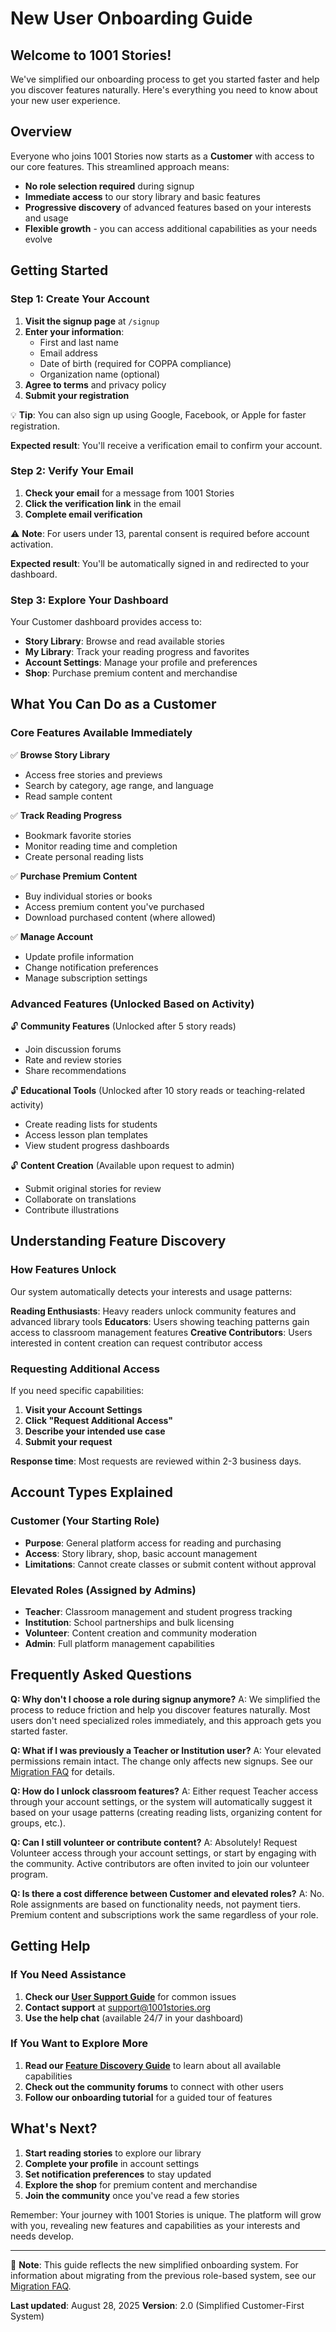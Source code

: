 # New User Onboarding Guide

## Welcome to 1001 Stories!

We've simplified our onboarding process to get you started faster and help you discover features naturally. Here's everything you need to know about your new user experience.

## Overview

Everyone who joins 1001 Stories now starts as a **Customer** with access to our core features. This streamlined approach means:
- **No role selection required** during signup
- **Immediate access** to our story library and basic features
- **Progressive discovery** of advanced features based on your interests and usage
- **Flexible growth** - you can access additional capabilities as your needs evolve

## Getting Started

### Step 1: Create Your Account

1. **Visit the signup page** at `/signup`
2. **Enter your information**:
   - First and last name
   - Email address
   - Date of birth (required for COPPA compliance)
   - Organization name (optional)
3. **Agree to terms** and privacy policy
4. **Submit your registration**

💡 **Tip**: You can also sign up using Google, Facebook, or Apple for faster registration.

**Expected result**: You'll receive a verification email to confirm your account.

### Step 2: Verify Your Email

1. **Check your email** for a message from 1001 Stories
2. **Click the verification link** in the email
3. **Complete email verification**

⚠️ **Note**: For users under 13, parental consent is required before account activation.

**Expected result**: You'll be automatically signed in and redirected to your dashboard.

### Step 3: Explore Your Dashboard

Your Customer dashboard provides access to:
- **Story Library**: Browse and read available stories
- **My Library**: Track your reading progress and favorites
- **Account Settings**: Manage your profile and preferences
- **Shop**: Purchase premium content and merchandise

## What You Can Do as a Customer

### Core Features Available Immediately

✅ **Browse Story Library**
- Access free stories and previews
- Search by category, age range, and language
- Read sample content

✅ **Track Reading Progress**
- Bookmark favorite stories
- Monitor reading time and completion
- Create personal reading lists

✅ **Purchase Premium Content**
- Buy individual stories or books
- Access premium content you've purchased
- Download purchased content (where allowed)

✅ **Manage Account**
- Update profile information
- Change notification preferences
- Manage subscription settings

### Advanced Features (Unlocked Based on Activity)

🔓 **Community Features** (Unlocked after 5 story reads)
- Join discussion forums
- Rate and review stories
- Share recommendations

🔓 **Educational Tools** (Unlocked after 10 story reads or teaching-related activity)
- Create reading lists for students
- Access lesson plan templates
- View student progress dashboards

🔓 **Content Creation** (Available upon request to admin)
- Submit original stories for review
- Collaborate on translations
- Contribute illustrations

## Understanding Feature Discovery

### How Features Unlock

Our system automatically detects your interests and usage patterns:

**Reading Enthusiasts**: Heavy readers unlock community features and advanced library tools
**Educators**: Users showing teaching patterns gain access to classroom management features
**Creative Contributors**: Users interested in content creation can request contributor access

### Requesting Additional Access

If you need specific capabilities:

1. **Visit your Account Settings**
2. **Click "Request Additional Access"**
3. **Describe your intended use case**
4. **Submit your request**

**Response time**: Most requests are reviewed within 2-3 business days.

## Account Types Explained

### Customer (Your Starting Role)
- **Purpose**: General platform access for reading and purchasing
- **Access**: Story library, shop, basic account management
- **Limitations**: Cannot create classes or submit content without approval

### Elevated Roles (Assigned by Admins)
- **Teacher**: Classroom management and student progress tracking
- **Institution**: School partnerships and bulk licensing
- **Volunteer**: Content creation and community moderation
- **Admin**: Full platform management capabilities

## Frequently Asked Questions

**Q: Why don't I choose a role during signup anymore?**
A: We simplified the process to reduce friction and help you discover features naturally. Most users don't need specialized roles immediately, and this approach gets you started faster.

**Q: What if I was previously a Teacher or Institution user?**
A: Your elevated permissions remain intact. The change only affects new signups. See our [Migration FAQ](./MIGRATION_FAQ.md) for details.

**Q: How do I unlock classroom features?**
A: Either request Teacher access through your account settings, or the system will automatically suggest it based on your usage patterns (creating reading lists, organizing content for groups, etc.).

**Q: Can I still volunteer or contribute content?**
A: Absolutely! Request Volunteer access through your account settings, or start by engaging with the community. Active contributors are often invited to join our volunteer program.

**Q: Is there a cost difference between Customer and elevated roles?**
A: No. Role assignments are based on functionality needs, not payment tiers. Premium content and subscriptions work the same regardless of your role.

## Getting Help

### If You Need Assistance

1. **Check our [User Support Guide](./USER_SUPPORT_GUIDE.md)** for common issues
2. **Contact support** at support@1001stories.org
3. **Use the help chat** (available 24/7 in your dashboard)

### If You Want to Explore More

1. **Read our [Feature Discovery Guide](./FEATURE_DISCOVERY_GUIDE.md)** to learn about all available capabilities
2. **Check out the community forums** to connect with other users
3. **Follow our onboarding tutorial** for a guided tour of features

## What's Next?

1. **Start reading stories** to explore our library
2. **Complete your profile** in account settings
3. **Set notification preferences** to stay updated
4. **Explore the shop** for premium content and merchandise
5. **Join the community** once you've read a few stories

Remember: Your journey with 1001 Stories is unique. The platform will grow with you, revealing new features and capabilities as your interests and needs develop.

---

📝 **Note**: This guide reflects the new simplified onboarding system. For information about migrating from the previous role-based system, see our [Migration FAQ](./MIGRATION_FAQ.md).

**Last updated**: August 28, 2025
**Version**: 2.0 (Simplified Customer-First System)